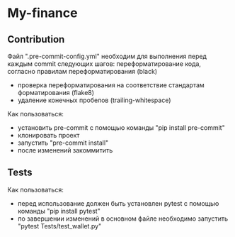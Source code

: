 # My-finance
## Contribution
Файл ".pre-commit-config.yml" необходим для выполнения перед каждым commit следующих шагов:
переформатирование кода, согласно правилам переформатирования (black)
- проверка переформатирования на соответствие стандартам форматирования (flake8)
- удаление конечных пробелов (trailing-whitespace)

Как пользоваться:
- установить pre-commit с помощью команды "pip install pre-commit"
- клонировать проект
- запустить "pre-commit install"
- после изменений закоммитить

## Tests

Как пользоваться:
- перед использование должен быть установлен pytest с помощью команды "pip install pytest"
- по завершении изменений в основном файле необходимо запустить "pytest Tests/test_wallet.py"